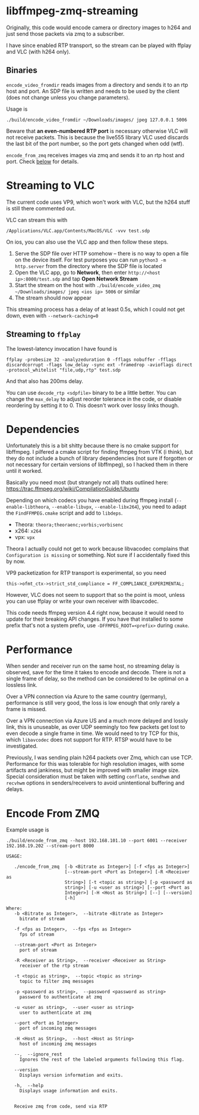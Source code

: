 # libffmpeg-zmq-streaming

Originally, this code would encode camera or directory images to h264 and just send
those packets via zmq to a subscriber.

I have since enabled RTP transport, so the stream can be played with ffplay and VLC
(with h264 only).

## Binaries

`encode_video_fromdir` reads images from a directory and sends it to an rtp host and port. An SDP file is written and
needs to be used by the client (does not change unless you change parameters).

Usage is

```
./build/encode_video_fromdir ~/Downloads/images/ jpeg 127.0.0.1 5006
```

Beware that **an even-numbered RTP port** is necessary otherwise VLC will not receive
packets. This is because the live555 library VLC used discards the last bit of the port
number, so the port gets changed when odd (wtf).

`encode_from_zmq` receives images via zmq and sends it to an rtp host and port. Check [below](#Encode-From-ZMQ) for details. 

# Streaming to VLC

The current code uses VP9, which won't work with VLC, but the h264 stuff is still there
commented out.

VLC can stream this with

```
/Applications/VLC.app/Contents/MacOS/VLC -vvv test.sdp
```

On ios, you can also use the VLC app and then follow these steps.

1. Serve the SDP file over HTTP somehow – there is no way to open a file on the device
   itself. For test purposes you can run `python3 -m http.server` from the directory
   where the SDP file is located
2. Open the VLC app, go to **Network**, then enter `http://<host ip>:8000/test.sdp` and
   tap **Open Network Stream**
3. Start the stream on the host with `./build/encode_video_zmq ~/Downloads/images/ jpeg <ios ip> 5006` or similar
4. The stream should now appear

This streaming process has a delay of at least 0.5s, which I could not get down, even with
`--network-caching=0`

## Streaming to `ffplay`

The lowest-latency invocation I have found is

```
ffplay -probesize 32 -analyzeduration 0 -fflags nobuffer -fflags discardcorrupt -flags low_delay -sync ext -framedrop -avioflags direct -protocol_whitelist "file,udp,rtp" test.sdp
```

And that also has 200ms delay.

You can use `decode_rtp <sdpfile>` binary to be a little better. You can change the
`max_delay` to adjust reorder tolerance in the code, or disable reordering by setting it to 0. This doesn't work over lossy links though.

# Dependencies

Unfortunately this is a bit shitty because there is no cmake support for libffmpeg. I pilfered a cmake script for finding ffmpeg from VTK (i think),
but they do not include a bunch of library dependencies (not sure if forgotten or not necessary for certain versions of libffmpeg), so I hacked them in there until it worked.

Basically you need most (but strangely not all) thats outlined here: https://trac.ffmpeg.org/wiki/CompilationGuide/Ubuntu

Depending on which codecs you have enabled during ffmpeg install
(`--enable-libtheora`, `--enable-libvpx`, `--enable-libx264`), you need to adapt the
`FindFFMPEG.cmake` script and add to `libdeps`.

- Theora: `theora;theoraenc;vorbis;vorbisenc`
- x264: `x264`
- vpx: `vpx`

Theora I actually could not get to work because libvacodec complains that `Configuration
is missing` or something. Not sure if I accidentally fixed this by now.

VP9 packetization for RTP transport is experimental, so you need

```
this->ofmt_ctx->strict_std_compliance = FF_COMPLIANCE_EXPERIMENTAL;
```

However, VLC does not seem to support that so the point is moot, unless you can use
ffplay or write your own receiver with libavcodec.

This code needs ffmpeg version 4.4 right now, because it would need to update for their
breaking API changes. If you have that installed to some prefix that's not a system
prefix, use `-DFFMPEG_ROOT=<prefix>` during `cmake`.

# Performance

When sender and receiver run on the same host, no streaming delay is observed, save for
the time it takes to encode and decode. There is not a single frame of delay, so the
method can be considered to be optimal on a lossless link.

Over a VPN connection via Azure to the same country (germany), performance is still very
good, the loss is low enough that only rarely a frame is missed.

Over a VPN connection via Azure US and a much more delayed and lossly link, this is
unuseable, as over UDP seemingly too few packets get lost to even decode a single frame
in time. We would need to try TCP for this, which `libavcodec` does not support for RTP.
RTSP would have to be investigated.

Previously, I was sending plain h264 packets over Zmq, which can use TCP. Performance
for this was tolerable for high resolution images, with some artifacts and jankiness,
but might be improved with smaller image size. Special consideration must be taken with
setting `conflate`, `sendhwm` and `recvhwm` options in senders/receivers to avoid
unintentional buffering and delays.

# Encode From ZMQ

Example usage is

```
./build/encode_from_zmq --host 192.168.101.10 --port 6001 --receiver 192.168.19.202 --stream-port 8000
```

```
USAGE: 

   ./encode_from_zmq  [-b <Bitrate as Integer>] [-f <fps as Integer>]
                      [--stream-port <Port as Integer>] [-R <Receiver as
                      String>] [-t <topic as string>] [-p <password as
                      string>] [-u <user as string>] [--port <Port as
                      Integer>] [-H <Host as String>] [--] [--version]
                      [-h]

Where: 
   -b <Bitrate as Integer>,  --bitrate <Bitrate as Integer>
     bitrate of stream

   -f <fps as Integer>,  --fps <fps as Integer>
     fps of stream

   --stream-port <Port as Integer>
     port of stream

   -R <Receiver as String>,  --receiver <Receiver as String>
     receiver of the rtp stream

   -t <topic as string>,  --topic <topic as string>
     topic to filter zmq messages

   -p <password as string>,  --password <password as string>
     password to authenticate at zmq

   -u <user as string>,  --user <user as string>
     user to authenticate at zmq

   --port <Port as Integer>
     port of incoming zmq messages

   -H <Host as String>,  --host <Host as String>
     host of incoming zmq messages

   --,  --ignore_rest
     Ignores the rest of the labeled arguments following this flag.

   --version
     Displays version information and exits.

   -h,  --help
     Displays usage information and exits.


   Receive zmq from code, send via RTP
```